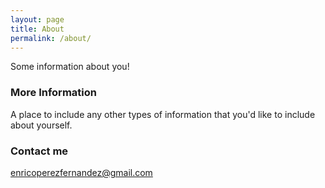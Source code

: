 ```yaml
---
layout: page
title: About
permalink: /about/
---
```


Some information about you!

### More Information

A place to include any other types of information that you'd like to include about yourself.

### Contact me

[enricoperezfernandez@gmail.com](mailto:enricoperezfernandez@gmail.com)
